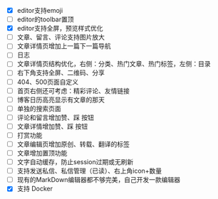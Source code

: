 - [x] editor支持emoji
- [ ] editor的toolbar置顶
- [x] editor支持全屏，预览样式优化
- [ ] 文章、留言、评论支持图片放大
- [ ] 文章详情页增加上一篇下一篇导航
- [ ] 日志
- [ ] 文章详情页结构优化，右侧：分类、热门文章、热门标签，左侧：目录
- [ ] 右下角支持全屏、二维码、分享
- [ ] 404、500页面自定义
- [ ] 首页右侧还可考虑：精彩评论、友情链接
- [ ] 博客日历高亮显示有文章的那天
- [ ] 单独的搜索页面
- [ ] 评论和留言增加赞、踩 按钮
- [ ] 文章详情增加赞、踩 按钮
- [ ] 打赏功能
- [ ] 文章编辑页增加原创、转载、翻译的标签
- [ ] 文章增加置顶功能
- [ ] 文字自动缓存，防止session过期或无刷新
- [ ] 支持发送私信、私信管理（已读）、右上角icon+数量
- [ ] 现有的MarkDown编辑器都不够完美，自己开发一款编辑器
- [x] 支持 Docker